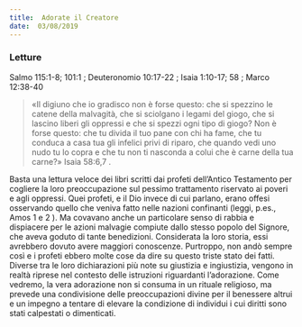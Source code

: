 ```yaml
---
title:  Adorate il Creatore
date:  03/08/2019
---
```


### Letture
Salmo 115:1-8; 101:1 ; Deuteronomio 10:17-22 ; Isaia 1:10-17; 58 ; Marco 12:38-40 

> <p></p>
> «Il digiuno che io gradisco non è forse questo: che si spezzino le catene della malvagità, che si sciolgano i legami del giogo, che si lascino liberi gli oppressi e che si spezzi ogni tipo di giogo? Non è forse questo: che tu divida il tuo pane con chi ha fame, che tu conduca a casa tua gli infelici privi di riparo, che quando vedi uno nudo tu lo copra e che tu non ti nasconda a colui che è carne della tua carne?» Isaia 58:6,7 .

Basta una lettura veloce dei libri scritti dai profeti dell’Antico Testamento per cogliere la loro preoccupazione sul pessimo trattamento riservato ai poveri e agli oppressi. Quei profeti, e il Dio invece di cui parlano, erano offesi osservando quello che veniva fatto nelle nazioni confinanti (leggi, p.es., Amos 1 e 2 ). Ma covavano anche un particolare senso di rabbia e dispiacere per le azioni malvagie compiute dallo stesso popolo del Signore, che aveva goduto di tante benedizioni. Considerata la loro storia, essi avrebbero dovuto avere maggiori conoscenze. Purtroppo, non andò sempre così e i profeti ebbero molte cose da dire su questo triste stato dei fatti. Diverse tra le loro dichiarazioni più note su giustizia e ingiustizia, vengono in realtà riprese nel contesto delle istruzioni riguardanti l’adorazione. Come vedremo, la vera adorazione non si consuma in un rituale religioso, ma prevede una condivisione delle preoccupazioni divine per il benessere altrui e un impegno a tentare di elevare la condizione di individui i cui diritti sono stati calpestati o dimenticati.